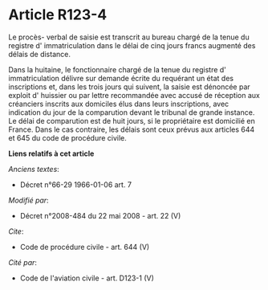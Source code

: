 # Article R123-4

Le procès- verbal de saisie est transcrit au bureau chargé de la tenue du registre d' immatriculation dans le délai de cinq
jours francs augmenté des délais de distance. 

Dans la huitaine, le fonctionnaire chargé de la tenue du registre d' immatriculation délivre sur demande écrite du requérant
un état des inscriptions et, dans les trois jours qui suivent, la saisie est dénoncée par exploit d' huissier ou par lettre
recommandée avec accusé de réception aux créanciers inscrits aux domiciles élus dans leurs inscriptions, avec indication du
jour de la comparution devant le tribunal de grande instance. Le délai de comparution est de huit jours, si le propriétaire
est domicilié en France. Dans le cas contraire, les délais sont ceux prévus aux articles 644 et 645 du code de procédure
civile.

**Liens relatifs à cet article**

_Anciens textes_:

  - Décret n°66-29 1966-01-06 art. 7

_Modifié par_:

  - Décret n°2008-484 du 22 mai 2008 - art. 22 (V)

_Cite_:

  - Code de procédure civile - art. 644 (V)

_Cité par_:

  - Code de l'aviation civile - art. D123-1 (V)
